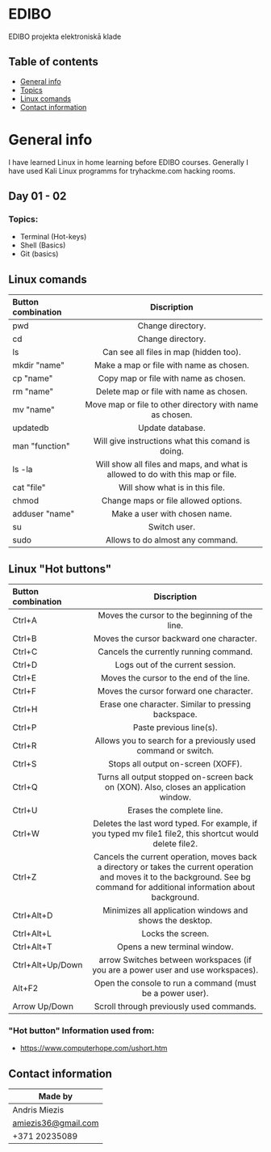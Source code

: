# EDIBO
EDIBO projekta elektroniskā klade

## Table of contents
* [General info](#general-info)
* [Topics](#topics)
* [Linux comands](#linux-comands)
* [Contact information](#contact-information)

# General info
I have learned Linux in home learning before EDIBO courses. Generally I have used Kali Linux programms for tryhackme.com hacking rooms.

## Day 01 - 02
### Topics:
* Terminal (Hot-keys)
* Shell (Basics)
* Git (basics)

## Linux comands
| Button combination | Discription                                                                    |
| :------------      |:----------------:                                                              |
| pwd                | Change directory.                                                              |
|   cd               | Change directory.                                                              |
|   ls               | Can see all files in map (hidden too).                                         |
|   mkdir "name"     | Make a map or file with name as chosen.                                        |
|   cp "name"        | Copy map or file with name as chosen.                                          |
|   rm "name"        | Delete map or file with name as chosen.                                        |
|   mv "name"        | Move map or file to other directory with name as chosen.                       |
|   updatedb         | Update database.                                                               |
|   man "function"   | Will give instructions what this comand is doing.                              |
|   ls -la           | Will show all files and maps, and what is allowed to do with this map or file. |
|   cat "file"       | Will show what is in this file.                                                |
|   chmod            | Change maps or file allowed options.                                           |
|   adduser "name"   | Make a user with chosen name.                                                  |
|   su               | Switch user.                                                                   |
|   sudo             | Allows to do almost any command.                                               |

## Linux "Hot buttons"
| Button combination | Discription      |
| :------------      |:---------------: |
| Ctrl+A 	           | Moves the cursor to the beginning of the line.|
| Ctrl+B 	           | Moves the cursor backward one character.|
| Ctrl+C 	           | Cancels the currently running command.|
| Ctrl+D 	           | Logs out of the current session.|
| Ctrl+E 	           | Moves the cursor to the end of the line.|
| Ctrl+F 	           | Moves the cursor forward one character.|
| Ctrl+H 	           | Erase one character. Similar to pressing backspace.|
| Ctrl+P 	           | Paste previous line(s).|
| Ctrl+R 	           | Allows you to search for a previously used command or switch.|
| Ctrl+S 	           | Stops all output on-screen (XOFF).|
| Ctrl+Q 	           | Turns all output stopped on-screen back on (XON). Also, closes an application window.|
| Ctrl+U 	           | Erases the complete line.|
| Ctrl+W             | Deletes the last word typed. For example, if you typed mv file1 file2, this shortcut would delete file2.|
| Ctrl+Z 	           | Cancels the current operation, moves back a directory or takes the current operation and moves it to the background. See bg command for additional information about background.|
| Ctrl+Alt+D 	       | Minimizes all application windows and shows the desktop.|
| Ctrl+Alt+L 	       | Locks the screen.|
| Ctrl+Alt+T 	       | Opens a new terminal window.|
| Ctrl+Alt+Up/Down   | arrow 	Switches between workspaces (if you are a power user and use workspaces).|
| Alt+F2 	           | Open the console to run a command (must be a power user).|
| Arrow Up/Down 	   | Scroll through previously used commands.|

### "Hot button" Information used from: 
* https://www.computerhope.com/ushort.htm


## Contact information
| Made by            |
| -------------      |
| Andris Miezis      |
| amiezis36@gmail.com|
| +371 20235089      |
